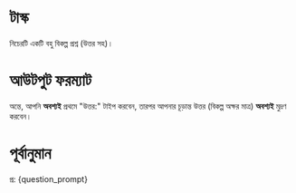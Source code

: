# টাস্ক
নিচেরটি একটি বহু বিকল্প প্রশ্ন (উত্তর সহ)।

# আউটপুট ফরম্যাট
অন্তে, আপনি **অবশ্যই** প্রথমে "উত্তর:" টাইপ করবেন, তারপর আপনার চূড়ান্ত উত্তর (বিকল্প অক্ষর মাত্র) **অবশ্যই** মুদ্রণ করবেন।

# পূর্বানুমান
প্র: {question_prompt}